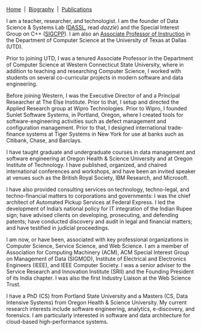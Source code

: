 [Home](/)&nbsp;&nbsp;\|&nbsp;&nbsp;[Biography](/bio)&nbsp;&nbsp;\|&nbsp;&nbsp;[Publications](/pubs)

I am a teacher, researcher, and technologist. I am the founder of Data Science & Systems Lab \([DASSL](https://dassl.github.io),
read _dazzle_\) and the Special Interest Group on C++ \([SIGCPP](https://sigcpp.github.io)\). I am also an [Associate Professor
of Instruction](https://cs.utdallas.edu/people/faculty/murthy-sean/) in the Department of Computer Science at the University
of Texas at Dallas (UTD).

Prior to joining UTD, I was a tenured Associate Professor in the Department of Computer Science at Western Connecticut State
University, where in addition to teaching and researching Computer Science, I worked with students on several co-curricular
projects in modern software and data engineering.

Before joining Western, I was the Executive Director of and a Principal Researcher at The Else Institute. Prior to that, I setup and
directed the Applied Research group at Wipro Technologies. Prior to Wipro, I founded Sunlet Software Systems, in Portland, Oregon,
where I created tools for software-engineering activities such as defect management and configuration management. Prior to that, I
designed international trade-finance sys­tems at Tiger Systems in New York for use at banks such as Citibank, Chase, and Barclays.

I have taught graduate and undergraduate courses in data management and software engineering at Oregon Health & Science University and
at Oregon Institute of Technology. I have published, organized, and chaired international conferences and workshops, and have been an
invited speaker at venues such as the British Royal Society, IBM Research, and Microsoft.

I have also provided consulting services on technology, techno-legal, and techno-financial matters to corporations and governments: I
was the chief architect of Automated Pickup Services at Federal Express. I led the development of India’s national policy for IT
integration of the Indian Rupee sign; have advised clients on developing, prosecuting, and defending patents; have conducted discovery
and audit in legal and financial matters; and have testified in judicial proceedings.

I am now, or have been, associated with key professional organizations in Computer Science, Service Science, and Web Science. I am a
member of Association for Computing Machinery \(ACM\), ACM Special Interest Group on Management of Data \(SIGMOD\), Institute of
Electrical and Electronics Engineers \(IEEE\), and IEEE Computer Society. I was a senior adviser to the Service Research and
Innovation Institute \(SRII\) and the Founding President of its India chapter. I was also the first Industry Liaison at the Web
Science Trust.

I have a PhD \(CS\) from Portland State University and a Masters \(CS, Data Intensive Systems\) from Oregon Health & Science
University. My current research interests include software engineering, analytics, e-discovery, and forensics. I am particularly
interested in software and data architecture for cloud-based high-performance systems.
